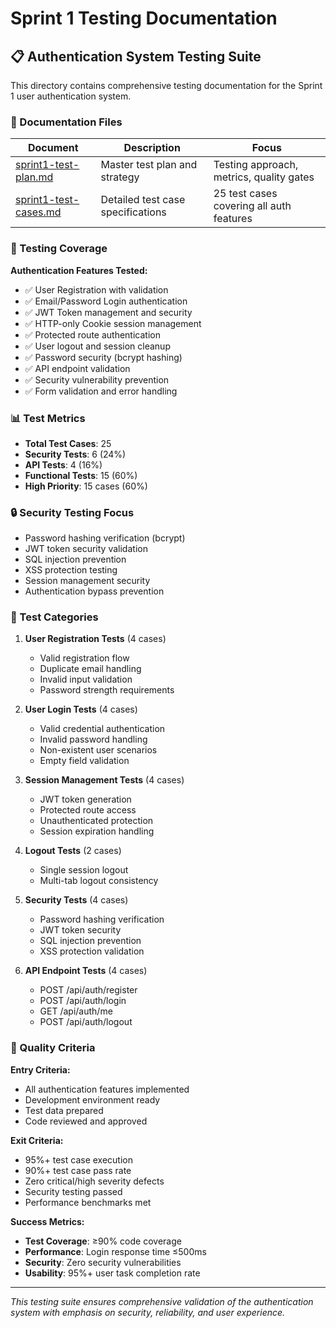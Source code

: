 # Sprint 1 Testing Documentation

## 📋 Authentication System Testing Suite

This directory contains comprehensive testing documentation for the Sprint 1 user authentication system.

### 📁 Documentation Files

| Document | Description | Focus |
|----------|-------------|-------|
| [sprint1-test-plan.md](./sprint1-test-plan.md) | Master test plan and strategy | Testing approach, metrics, quality gates |
| [sprint1-test-cases.md](./sprint1-test-cases.md) | Detailed test case specifications | 25 test cases covering all auth features |

### 🎯 Testing Coverage

**Authentication Features Tested:**
- ✅ User Registration with validation
- ✅ Email/Password Login authentication  
- ✅ JWT Token management and security
- ✅ HTTP-only Cookie session management
- ✅ Protected route authentication
- ✅ User logout and session cleanup
- ✅ Password security (bcrypt hashing)
- ✅ API endpoint validation
- ✅ Security vulnerability prevention
- ✅ Form validation and error handling

### 📊 Test Metrics

- **Total Test Cases**: 25
- **Security Tests**: 6 (24%)
- **API Tests**: 4 (16%) 
- **Functional Tests**: 15 (60%)
- **High Priority**: 15 cases (60%)

### 🔒 Security Testing Focus

- Password hashing verification (bcrypt)
- JWT token security validation
- SQL injection prevention
- XSS protection testing
- Session management security
- Authentication bypass prevention

### 🧪 Test Categories

1. **User Registration Tests** (4 cases)
   - Valid registration flow
   - Duplicate email handling
   - Invalid input validation
   - Password strength requirements

2. **User Login Tests** (4 cases) 
   - Valid credential authentication
   - Invalid password handling
   - Non-existent user scenarios
   - Empty field validation

3. **Session Management Tests** (4 cases)
   - JWT token generation
   - Protected route access
   - Unauthenticated protection
   - Session expiration handling

4. **Logout Tests** (2 cases)
   - Single session logout
   - Multi-tab logout consistency

5. **Security Tests** (4 cases)
   - Password hashing verification
   - JWT token security
   - SQL injection prevention
   - XSS protection validation

6. **API Endpoint Tests** (4 cases)
   - POST /api/auth/register
   - POST /api/auth/login
   - GET /api/auth/me
   - POST /api/auth/logout

### 🎯 Quality Criteria

**Entry Criteria:**
- All authentication features implemented
- Development environment ready
- Test data prepared
- Code reviewed and approved

**Exit Criteria:**
- 95%+ test case execution
- 90%+ test case pass rate  
- Zero critical/high severity defects
- Security testing passed
- Performance benchmarks met

**Success Metrics:**
- **Test Coverage**: ≥90% code coverage
- **Performance**: Login response time ≤500ms
- **Security**: Zero security vulnerabilities
- **Usability**: 95%+ user task completion rate

---

*This testing suite ensures comprehensive validation of the authentication system with emphasis on security, reliability, and user experience.*